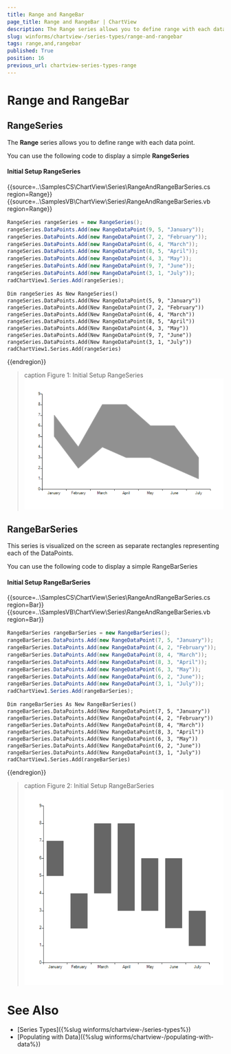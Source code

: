 ```yaml
---
title: Range and RangeBar
page_title: Range and RangeBar | ChartView
description: The Range series allows you to define range with each data point. RangeBarSeries is visualized on the screen as separate rectangles representing each of the DataPoints.
slug: winforms/chartview-/series-types/range-and-rangebar
tags: range,and,rangebar
published: True
position: 16
previous_url: chartview-series-types-range
---
```


# Range and RangeBar



## RangeSeries

The __Range__ series allows you to define range with each data point. 

You can use the following code to display a simple __RangeSeries__

#### Initial Setup RangeSeries

{{source=..\SamplesCS\ChartView\Series\RangeAndRangeBarSeries.cs region=Range}} 
{{source=..\SamplesVB\ChartView\Series\RangeAndRangeBarSeries.vb region=Range}} 

````C#
RangeSeries rangeSeries = new RangeSeries();
rangeSeries.DataPoints.Add(new RangeDataPoint(9, 5, "January"));
rangeSeries.DataPoints.Add(new RangeDataPoint(7, 2, "February"));
rangeSeries.DataPoints.Add(new RangeDataPoint(6, 4, "March"));
rangeSeries.DataPoints.Add(new RangeDataPoint(8, 5, "April"));
rangeSeries.DataPoints.Add(new RangeDataPoint(4, 3, "May"));
rangeSeries.DataPoints.Add(new RangeDataPoint(9, 7, "June"));
rangeSeries.DataPoints.Add(new RangeDataPoint(3, 1, "July"));
radChartView1.Series.Add(rangeSeries);

````
````VB.NET
Dim rangeSeries As New RangeSeries()
rangeSeries.DataPoints.Add(New RangeDataPoint(5, 9, "January"))
rangeSeries.DataPoints.Add(New RangeDataPoint(7, 2, "February"))
rangeSeries.DataPoints.Add(New RangeDataPoint(6, 4, "March"))
rangeSeries.DataPoints.Add(New RangeDataPoint(8, 5, "April"))
rangeSeries.DataPoints.Add(New RangeDataPoint(4, 3, "May"))
rangeSeries.DataPoints.Add(New RangeDataPoint(9, 7, "June"))
rangeSeries.DataPoints.Add(New RangeDataPoint(3, 1, "July"))
radChartView1.Series.Add(rangeSeries)

````

{{endregion}}

>caption Figure 1: Initial Setup RangeSeries
![chartview-series-types-range 001](images/chartview-series-types-range001.png)

## RangeBarSeries

This series is visualized on the screen as separate rectangles representing each of the DataPoints.

You can use the following code to display a simple RangeBarSeries 

#### Initial Setup RangeBarSeries
 
{{source=..\SamplesCS\ChartView\Series\RangeAndRangeBarSeries.cs region=Bar}} 
{{source=..\SamplesVB\ChartView\Series\RangeAndRangeBarSeries.vb region=Bar}} 

````C#
RangeBarSeries rangeBarSeries = new RangeBarSeries();
rangeBarSeries.DataPoints.Add(new RangeDataPoint(7, 5, "January"));
rangeBarSeries.DataPoints.Add(new RangeDataPoint(4, 2, "February"));
rangeBarSeries.DataPoints.Add(new RangeDataPoint(8, 4, "March"));
rangeBarSeries.DataPoints.Add(new RangeDataPoint(8, 3, "April"));
rangeBarSeries.DataPoints.Add(new RangeDataPoint(6, 3, "May"));
rangeBarSeries.DataPoints.Add(new RangeDataPoint(6, 2, "June"));
rangeBarSeries.DataPoints.Add(new RangeDataPoint(3, 1, "July"));
radChartView1.Series.Add(rangeBarSeries);

````
````VB.NET
Dim rangeBarSeries As New RangeBarSeries()
rangeBarSeries.DataPoints.Add(New RangeDataPoint(7, 5, "January"))
rangeBarSeries.DataPoints.Add(New RangeDataPoint(4, 2, "February"))
rangeBarSeries.DataPoints.Add(New RangeDataPoint(8, 4, "March"))
rangeBarSeries.DataPoints.Add(New RangeDataPoint(8, 3, "April"))
rangeBarSeries.DataPoints.Add(New RangeDataPoint(6, 3, "May"))
rangeBarSeries.DataPoints.Add(New RangeDataPoint(6, 2, "June"))
rangeBarSeries.DataPoints.Add(New RangeDataPoint(3, 1, "July"))
radChartView1.Series.Add(rangeBarSeries)

````

{{endregion}}

>caption Figure 2: Initial Setup RangeBarSeries
![chartview-series-types-range 002](images/chartview-series-types-range002.png)

# See Also

* [Series Types]({%slug winforms/chartview-/series-types%})
* [Populating with Data]({%slug winforms/chartview-/populating-with-data%})
